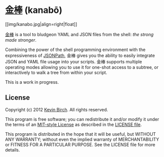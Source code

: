 # [金棒][home] (kanabō)

[[img/kanabo.jpg|align=right|float]]

[金棒][wiki] is a tool to bludgeon YAML and JSON files from the shell: *the strong made stronger*.

Combining the power of the shell programming environment with the expressiveness of 
[JSONPath](http://goessner.net/articles/JsonPath/), 金棒 gives you the ability to easily integrate JSON and YAML file 
usage into your scripts.  金棒 supports multiple operating modes allowing you to use it for one-shot access to a subtree,
or interactively to walk a tree from within your script.

This is a work in progress.

## License

Copyright (c) 2012 [Kevin Birch](mailto:kmb@pobox.com).  All rights reserved.

This program is free software; you can redistribute it and/or modify
it under the terms of an [MIT-style License][mit] as described in
the [LICENSE file][license].

This program is distributed in the hope that it will be useful,
but WITHOUT ANY WARRANTY; without even the implied warranty of
MERCHANTABILITY or FITNESS FOR A PARTICULAR PURPOSE.  See the
LICENSE file for more details.


[home]: https://github.com/kevinbirch/kanabo "project home"
[wiki]: http://en.wikipedia.org/wiki/Kanabō "Wikipedia entry for kanabō"
[mit]: http://www.opensource.org/licenses/ncsa
[license]: https://github.com/kevinbirch/kanabo/blob/master/LICENSE.md "license file"
